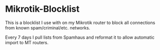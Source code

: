 # Mikrotik-Blocklist
This is a blocklist I use with on my Mikrotik router to block all connections from known spam/criminal/etc. networks.

Every 7 days I pull lists from Spamhaus and reformat it to allow automatic import to MT routers.
